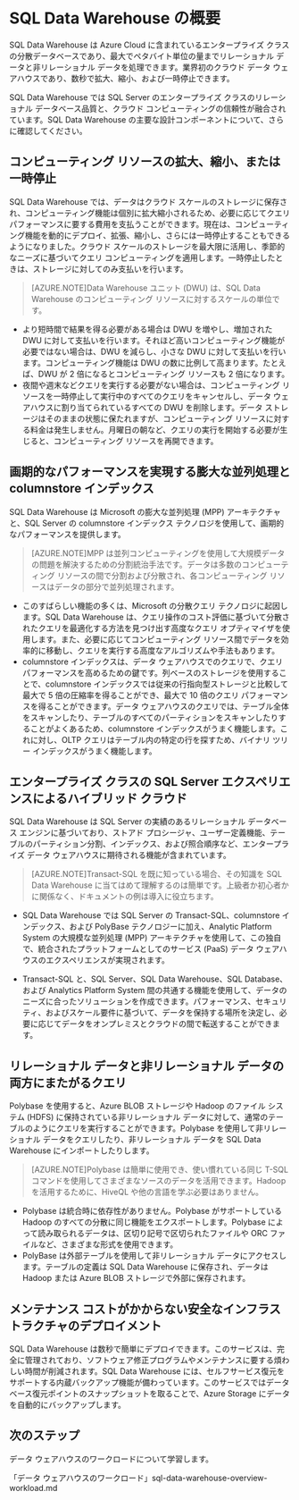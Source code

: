 <properties
   pageTitle="SQL Data Warehouse の概要 | Microsoft Azure"
   description="Azure Cloud に含まれているエンタープライズ クラスの分散データベースであり、最大でペタバイト単位の量までリレーショナル データと非リレーショナル データを処理できます。業界初のクラウド データ ウェアハウスであり、数秒で拡大、縮小、および一時停止できます。"
   services="sql-data-warehouse"
   documentationCenter="NA"
   authors="barbkess"
   manager="jhubbard"
   editor=""/>

<tags
   ms.service="sql-data-warehouse"
   ms.devlang="NA"
   ms.topic="article"
   ms.tgt_pltfrm="NA"
   ms.workload="data-services"
   ms.date="05/23/2015"
   ms.author="barbkess;JRJ@BigBangData.co.uk;"/>

# SQL Data Warehouse の概要

SQL Data Warehouse は Azure Cloud に含まれているエンタープライズ クラスの分散データベースであり、最大でペタバイト単位の量までリレーショナル データと非リレーショナル データを処理できます。業界初のクラウド データ ウェアハウスであり、数秒で拡大、縮小、および一時停止できます。

SQL Data Warehouse では SQL Server のエンタープライズ クラスのリレーショナル データベース品質と、クラウド コンピューティングの信頼性が融合されています。SQL Data Warehouse の主要な設計コンポーネントについて、さらに確認してください。

## コンピューティング リソースの拡大、縮小、または一時停止
SQL Data Warehouse では、データはクラウド スケールのストレージに保存され、コンピューティング機能は個別に拡大縮小されるため、必要に応じてクエリ パフォーマンスに要する費用を支払うことができます。現在は、コンピューティング機能を動的にデプロイ、拡張、縮小し、さらには一時停止することもできるようになりました。クラウド スケールのストレージを最大限に活用し、季節的なニーズに基づいてクエリ コンピューティングを適用します。一時停止したときは、ストレージに対してのみ支払いを行います。

> [AZURE.NOTE]Data Warehouse ユニット (DWU) は、SQL Data Warehouse のコンピューティング リソースに対するスケールの単位です。

- より短時間で結果を得る必要がある場合は DWU を増やし、増加された DWU に対して支払いを行います。それほど高いコンピューティング機能が必要ではない場合は、DWU を減らし、小さな DWU に対して支払いを行います。コンピューティング機能は DWU の数に比例して高まります。たとえば、DWU が 2 倍になるとコンピューティング リソースも 2 倍になります。 
- 夜間や週末などクエリを実行する必要がない場合は、コンピューティング リソースを一時停止して実行中のすべてのクエリをキャンセルし、データ ウェアハウスに割り当てられているすべての DWU を削除します。データ ストレージはそのままの状態に保たれますが、コンピューティング リソースに対する料金は発生しません。月曜日の朝など、クエリの実行を開始する必要が生じると、コンピューティング リソースを再開できます。 

## 画期的なパフォーマンスを実現する膨大な並列処理と columnstore インデックス
SQL Data Warehouse は Microsoft の膨大な並列処理 (MPP) アーキテクチャと、SQL Server の columnstore インデックス テクノロジを使用して、画期的なパフォーマンスを提供します。

> [AZURE.NOTE]MPP は並列コンピューティングを使用して大規模データの問題を解決するための分割統治手法です。データは多数のコンピューティング リソースの間で分割および分散され、各コンピューティング リソースはデータの部分で並列処理されます。

- このすばらしい機能の多くは、Microsoft の分散クエリ テクノロジに起因します。SQL Data Warehouse は、クエリ操作のコスト評価に基づいて分散されたクエリを最適化する方法を見つけ出す高度なクエリ オプティマイザを使用します。また、必要に応じてコンピューティング リソース間でデータを効率的に移動し、クエリを実行する高度なアルゴリズムや手法もあります。
- columnstore インデックスは、データ ウェアハウスでのクエリで、クエリ パフォーマンスを高めるための鍵です。列ベースのストレージを使用することで、columnstore インデックスでは従来の行指向型ストレージと比較して最大で 5 倍の圧縮率を得ることができ、最大で 10 倍のクエリ パフォーマンスを得ることができます。データ ウェアハウスのクエリでは、テーブル全体をスキャンしたり、テーブルのすべてのパーティションをスキャンしたりすることがよくあるため、columnstore インデックスがうまく機能します。これに対し、OLTP クエリはテーブル内の特定の行を探すため、バイナリ ツリー インデックスがうまく機能します。


## エンタープライズ クラスの SQL Server エクスペリエンスによるハイブリッド クラウド
SQL Data Warehouse は SQL Server の実績のあるリレーショナル データベース エンジンに基づいており、ストアド プロシージャ、ユーザー定義機能、テーブルのパーティション分割、インデックス、および照合順序など、エンタープライズ データ ウェアハウスに期待される機能が含まれています。

> [AZURE.NOTE]Transact-SQL を既に知っている場合、その知識を SQL Data Warehouse に当てはめて理解するのは簡単です。上級者か初心者かに関係なく、ドキュメントの例は導入に役立ちます。

- SQL Data Warehouse では SQL Server の Transact-SQL、columnstore インデックス、および PolyBase テクノロジーに加え、Analytic Platform System の大規模な並列処理 (MPP) アーキテクチャを使用して、この独自で、統合されたプラットフォームとしてのサービス (PaaS) データ ウェアハウスのエクスペリエンスが実現されます。  

- Transact-SQL と、SQL Server、SQL Data Warehouse、SQL Database、および Analytics Platform System 間の共通する機能を使用して、データのニーズに合ったソリューションを作成できます。パフォーマンス、セキュリティ、およびスケール要件に基づいて、データを保持する場所を決定し、必要に応じてデータをオンプレミスとクラウドの間で転送することができます。


## リレーショナル データと非リレーショナル データの両方にまたがるクエリ
Polybase を使用すると、Azure BLOB ストレージや Hadoop のファイル システム (HDFS) に保持されている非リレーショナル データに対して、通常のテーブルのようにクエリを実行することができます。Polybase を使用して非リレーショナル データをクエリしたり、非リレーショナル データを SQL Data Warehouse にインポートしたりします。

> [AZURE.NOTE]Polybase は簡単に使用でき、使い慣れている同じ T-SQL コマンドを使用してさまざまなソースのデータを活用できます。Hadoop を活用するために、HiveQL や他の言語を学ぶ必要はありません。

- Polybase は統合時に依存性がありません。Polybase がサポートしている Hadoop のすべての分散に同じ機能をエクスポートします。Polybase によって読み取られるデータは、区切り記号で区切られたファイルや ORC ファイルなど、さまざまな形式を使用できます。
- PolyBase は外部テーブルを使用して非リレーショナル データにアクセスします。テーブルの定義は SQL Data Warehouse に保存され、データは Hadoop または Azure BLOB ストレージで外部に保存されます。


## メンテナンス コストがかからない安全なインフラストラクチャのデプロイメント
SQL Data Warehouse は数秒で簡単にデプロイできます。このサービスは、完全に管理されており、ソフトウェア修正プログラムやメンテナンスに要する煩わしい時間が削減されます。SQL Data Warehouse には、セルフサービス復元をサポートする内蔵バックアップ機能が備わっています。このサービスではデータベース復元ポイントのスナップショットを取ることで、Azure Storage にデータを自動的にバックアップします。


## 次のステップ
データ ウェアハウスのワークロードについて学習します。

<!--Image references-->

<!--Article references-->
「データ ウェアハウスのワークロード」sql-data-warehouse-overview-workload.md

<!--MSDN references-->

<!--Other Web references-->

<!---HONumber=July15_HO3-->
